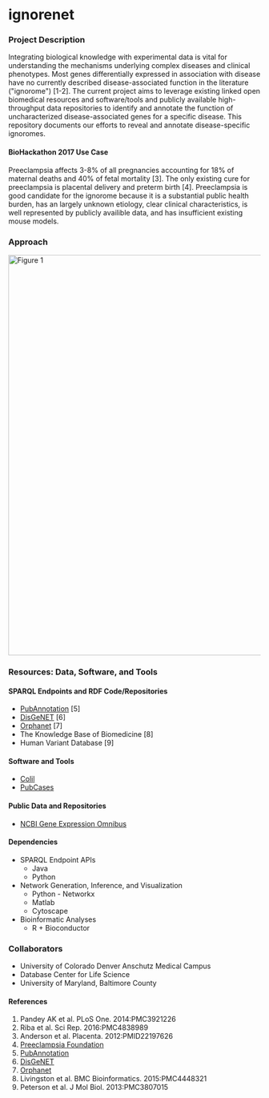 # ignorenet

### Project Description
Integrating biological knowledge with experimental data is vital for understanding the mechanisms underlying complex diseases and clinical phenotypes. Most genes differentially expressed in association with disease have no currently described disease-associated function in the literature ("ignorome") [1-2]. The current project aims to leverage existing linked open biomedical resources and software/tools and publicly available high-throughput data repositories to identify and annotate the function of uncharacterized disease-associated genes for a specific disease. This repository documents our efforts to reveal and annotate disease-specific ignoromes.

#### BioHackathon 2017 Use Case
Preeclampsia affects 3-8% of all pregnancies accounting for 18% of maternal deaths and 40% of fetal mortality [3]. The only existing cure for preeclampsia is placental delivery and preterm birth [4]. Preeclampsia is good candidate for the ignorome because it is a substantial public health burden, has an largely unknown etiology, clear clinical characteristics, is well represented by publicly availible data, and has insufficient existing mouse models.
<br>

### Approach
<img src="/ignorenet/docs/images/approach.png" alt="Figure 1" width="800"/>
<br>

### Resources: Data, Software, and Tools
#### SPARQL Endpoints and RDF Code/Repositories
  * [PubAnnotation](http://sparql.pubannotation.org/) [5]
  * [DisGeNET](http://rdf.disgenet.org/sparql/) [6]
  * [Orphanet](http://www.orpha.net/sparql) [7]
  * The Knowledge Base of Biomedicine [8]
  * Human Variant Database [9]

#### Software and Tools
  * [Colil](http://colil.dbcls.jp/browse/papers/)
  * [PubCases](https://pubcases.dbcls.jp/)

#### Public Data and Repositories
  * [NCBI Gene Expression Omnibus](https://www.ncbi.nlm.nih.gov/geo/)

#### Dependencies
  * SPARQL Endpoint APIs
      - Java
      - Python
  * Network Generation, Inference, and Visualization
      - Python - Networkx
      - Matlab
      - Cytoscape
  * Bioinformatic Analyses
      - R + Bioconductor

### Collaborators
  * University of Colorado Denver Anschutz Medical Campus
  * Database Center for Life Science
  * University of Maryland, Baltimore County

#### References
  1. Pandey AK et al. PLoS One. 2014:PMC3921226 
  2. Riba et al. Sci Rep. 2016:PMC4838989 
  3. Anderson et al. Placenta. 2012:PMID22197626 
  4. [Preeclampsia Foundation](https://www.preeclampsia.org/)
  5. [PubAnnotation](http://pubannotation.org/)
  6. [DisGeNET](http://www.disgenet.org/web/DisGeNET/menu)
  7. [Orphanet](http://www.orpha.net/consor/cgi-bin/index.php)
  8. Livingston et al. BMC Bioinformatics. 2015:PMC4448321
  9. Peterson et al. J Mol Biol. 2013:PMC3807015
